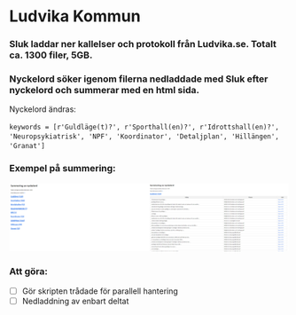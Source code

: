 # Ludvika Kommun

### **Sluk** laddar ner kallelser och protokoll från Ludvika.se. Totalt ca. 1300 filer, 5GB.
### **Nyckelord** söker igenom filerna nedladdade med Sluk efter nyckelord och summerar med en html sida.

Nyckelord ändras:

`keywords = [r'Guldläge(t)?', r'Sporthall(en)?', r'Idrottshall(en)?', 'Neuropsykiatrisk', 'NPF', 'Koordinator', 'Detaljplan', 'Hillängen', 'Granat']`

### Exempel på summering:
<img src="Exempel 01.png" width="50%"><img src="Exempel 02.png" width="50%">

### Att göra:
- [ ] Gör skripten trådade för parallell hantering
- [ ] Nedladdning av enbart deltat